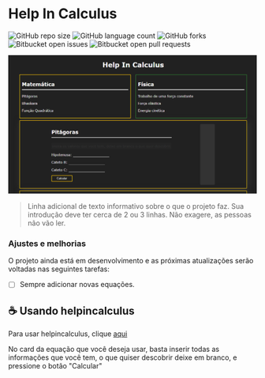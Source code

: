 # Help In Calculus

![GitHub repo size](https://img.shields.io/github/repo-size/joaopedrov0/helpincalculus?style=for-the-badge)
![GitHub language count](https://img.shields.io/github/languages/count/joaopedrov0/helpincalculus?style=for-the-badge)
![GitHub forks](https://img.shields.io/github/forks/joaopedrov0/helpincalculus?style=for-the-badge)
![Bitbucket open issues](https://img.shields.io/bitbucket/issues/joaopedrov0/helpincalculus?style=for-the-badge)
![Bitbucket open pull requests](https://img.shields.io/bitbucket/pr-raw/joaopedrov0/helpincalculus?style=for-the-badge)

<img src="exemplo-image.png" alt="exemplo imagem">

> Linha adicional de texto informativo sobre o que o projeto faz. Sua introdução deve ter cerca de 2 ou 3 linhas. Não exagere, as pessoas não vão ler.

### Ajustes e melhorias

O projeto ainda está em desenvolvimento e as próximas atualizações serão voltadas nas seguintes tarefas:

- [ ] Sempre adicionar novas equações.

## ☕ Usando helpincalculus

Para usar helpincalculus, clique [aqui](https://joaopedrov0.github.io/helpincalculus)

No card da equação que você deseja usar, basta inserir todas as informações que você tem, o que quiser descobrir deixe em branco, e pressione o botão "Calcular"

<!--
## 📝 Licença

Esse projeto está sob licença. Veja o arquivo [LICENÇA](LICENSE.md) para mais detalhes.

[⬆ Voltar ao topo](#helpincalculus)<br>
-->
